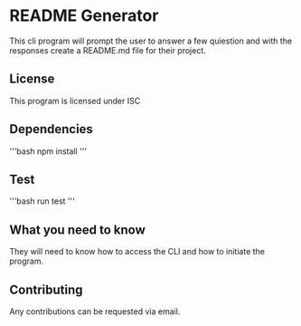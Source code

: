  # README Generator 
  This cli program will prompt the user to answer a few quiestion and with the responses create a README.md file for their project.
  ## License
  This program is licensed under ISC
  ## Dependencies
  '''bash
  npm install
  '''
  ## Test
  '''bash
  run test
  '''
  ## What you need to know
  They will need to know how to access the CLI and how to initiate the program.
  ## Contributing
  Any contributions can be requested via email.
